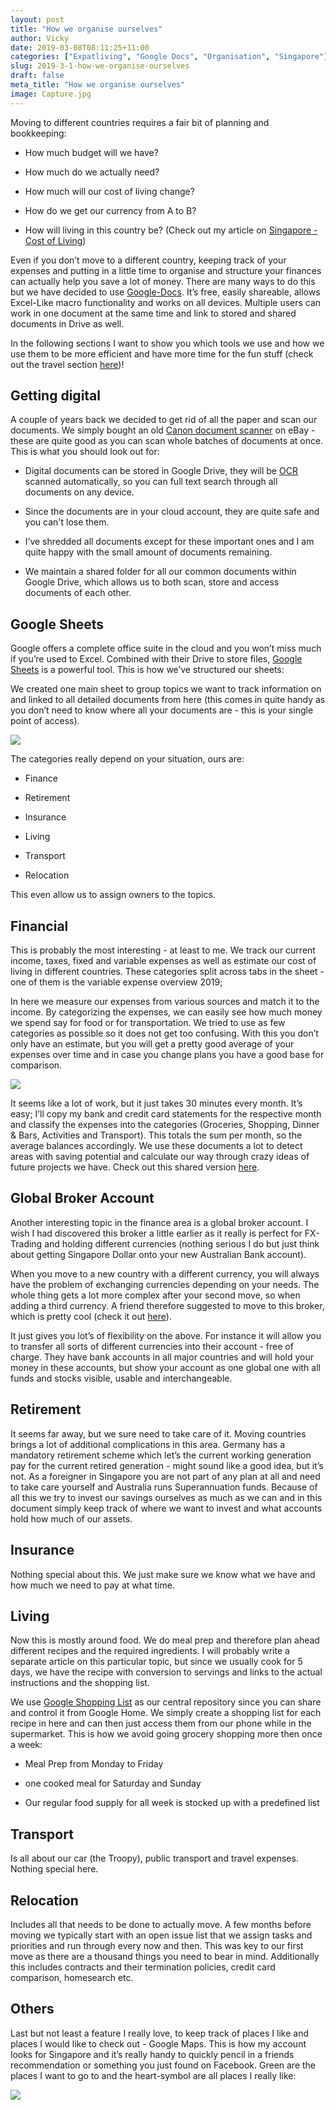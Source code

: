 ```yaml
---
layout: post
title: "How we organise ourselves"
author: Vicky
date: 2019-03-08T08:11:25+11:00
categories: ["Expatliving", "Google Docs", "Organisation", "Singapore"]
slug: 2019-3-1-how-we-organise-ourselves
draft: false
meta_title: "How we organise ourselves"
image: Capture.jpg
---
```


Moving to different countries requires a fair bit of planning and bookkeeping:

*   How much budget will we have?
    
*   How much do we actually need?
    
*   How much will our cost of living change?
    
*   How do we get our currency from A to B?
    
*   How will living in this country be? (Check out my article on [Singapore - Cost of Living](https://vickystrauf.com/home-1/2019/2/23/singapore-cost-of-living))
    

Even if you don’t move to a different country, keeping track of your expenses and putting in a little time to organise and structure your finances can actually help you save a lot of money. There are many ways to do this but we have decided to use [Google-Docs](https://www.google.com/docs/about/). It’s free, easily shareable, allows Excel-Like macro functionality and works on all devices. Multiple users can work in one document at the same time and link to stored and shared documents in Drive as well.

In the following sections I want to show you which tools we use and how we use them to be more efficient and have more time for the fun stuff (check out the travel section [here](https://vickystrauf.com/home-1?category=Travel))!

## Getting digital

A couple of years back we decided to get rid of all the paper and scan our documents. We simply bought an old [Canon document scanner](https://rover.ebay.com/rover/1/705-53470-19255-0/1?icep_id=114&ipn=icep&toolid=20004&campid=5338482618&mpre=https%3A%2F%2Fwww.ebay.com.au%2Fitm%2FUSED-Canon-Image-Formula-DR-C125-Document-Scanner-USB-Interface-1112%2F283139723639%3Fhash%3Ditem41ec715177%3Ag%3ALZAAAOSwlUhbjhZ2%3Ark%3A1%3Apf%3A1%26frcectupt%3Dtrue) on eBay - these are quite good as you can scan whole batches of documents at once. This is what you should look out for:

*   Digital documents can be stored in Google Drive, they will be [OCR](https://en.wikipedia.org/wiki/Optical_character_recognition) scanned automatically, so you can full text search through all documents on any device.
    
*   Since the documents are in your cloud account, they are quite safe and you can't lose them.
    
*   I’ve shredded all documents except for these important ones and I am quite happy with the small amount of documents remaining.
    
*   We maintain a shared folder for all our common documents within Google Drive, which allows us to both scan, store and access documents of each other.
    

## Google Sheets

Google offers a complete office suite in the cloud and you won’t miss much if you’re used to Excel. Combined with their Drive to store files, [Google Sheets](https://www.google.com/sheets/about/) is a powerful tool. This is how we’ve structured our sheets:

We created one main sheet to group topics we want to track information on and linked to all detailed documents from here (this comes in quite handy as you don’t need to know where all your documents are - this is your single point of access).

![](./Capture.jpg)

The categories really depend on your situation, ours are:

*   Finance
    

*   Retirement
    
*   Insurance
    
*   Living
    
*   Transport
    
*   Relocation
    

This even allow us to assign owners to the topics.

## Financial

This is probably the most interesting - at least to me. We track our current income, taxes, fixed and variable expenses as well as estimate our cost of living in different countries. These categories split across tabs in the sheet - one of them is the variable expense overview 2019;

In here we measure our expenses from various sources and match it to the income. By categorizing the expenses, we can easily see how much money we spend say for food or for transportation. We tried to use as few categories as possible so it does not get too confusing. With this you don’t only have an estimate, but you will get a pretty good average of your expenses over time and in case you change plans you have a good base for comparison.

![](./Capture_21.jpg)

It seems like a lot of work, but it just takes 30 minutes every month. It’s easy; I’ll copy my bank and credit card statements for the respective month and classify the expenses into the categories (Groceries, Shopping, Dinner & Bars, Activities and Transport). This totals the sum per month, so the average balances accordingly. We use these documents a lot to detect areas with saving potential and calculate our way through crazy ideas of future projects we have. Check out this shared version [here](https://docs.google.com/spreadsheets/d/e/2PACX-1vRE7F4yAnF7_7r58KWCkX1lbKkOM0k364Z8G9eTe6Z2ZrjXCXYamR_KoepnRxv7rpAYo2S9rd7DdswA/pubhtml?widget=true&amp;headers=false).

## Global Broker Account

Another interesting topic in the finance area is a global broker account. I wish I had discovered this broker a little earlier as it really is perfect for FX-Trading and holding different currencies (nothing serious I do but just think about getting Singapore Dollar onto your new Australian Bank account).

When you move to a new country with a different currency, you will always have the problem of exchanging currencies depending on your needs. The whole thing gets a lot more complex after your second move, so when adding a third currency. A friend therefore suggested to move to this broker, which is pretty cool (check it out [here](https://www.interactivebrokers.com/Universal/servlet/OpenAccount.IBrokerGuestLogin?partnerID=U9870396&invitedBy=fritz1337)).

It just gives you lot’s of flexibility on the above. For instance it will allow you to transfer all sorts of different currencies into their account - free of charge. They have bank accounts in all major countries and will hold your money in these accounts, but show your account as one global one with all funds and stocks visible, usable and interchangeable.

## Retirement

It seems far away, but we sure need to take care of it. Moving countries brings a lot of additional complications in this area. Germany has a mandatory retirement scheme which let’s the current working generation pay for the current retired generation - might sound like a good idea, but it’s not. As a foreigner in Singapore you are not part of any plan at all and need to take care yourself and Australia runs Superannuation funds. Because of all this we try to invest our savings ourselves as much as we can and in this document simply keep track of where we want to invest and what accounts hold how much of our assets.

## Insurance

Nothing special about this. We just make sure we know what we have and how much we need to pay at what time.

## Living

Now this is mostly around food. We do meal prep and therefore plan ahead different recipes and the required ingredients. I will probably write a separate article on this particular topic, but since we usually cook for 5 days, we have the recipe with conversion to servings and links to the actual instructions and the shopping list.

We use [Google Shopping List](https://shoppinglist.google.com/) as our central repository since you can share and control it from Google Home. We simply create a shopping list for each recipe in here and can then just access them from our phone while in the supermarket. This is how we avoid going grocery shopping more then once a week:

*   Meal Prep from Monday to Friday
    
*   one cooked meal for Saturday and Sunday
    
*   Our regular food supply for all week is stocked up with a predefined list
    

## Transport

Is all about our car (the Troopy), public transport and travel expenses. Nothing special here.

## Relocation

Includes all that needs to be done to actually move. A few months before moving we typically start with an open issue list that we assign tasks and priorities and run through every now and then. This was key to our first move as there are a thousand things you need to bear in mind. Additionally this includes contracts and their termination policies, credit card comparison, homesearch etc.

## Others

Last but not least a feature I really love, to keep track of places I like and places I would like to check out - Google Maps. This is how my account looks for Singapore and it’s really handy to quickly pencil in a friends recommendation or something you just found on Facebook. Green are the places I want to go to and the heart-symbol are all places I really like:

![](http://localhost:8888/wordpress/wp-content/uploads/2019/03/GoogleMapsSingapore.pngGoogle+Maps+Singapore?format=original)